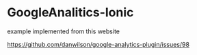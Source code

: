 # GoogleAnalitics-Ionic

example implemented from this website

https://github.com/danwilson/google-analytics-plugin/issues/98

